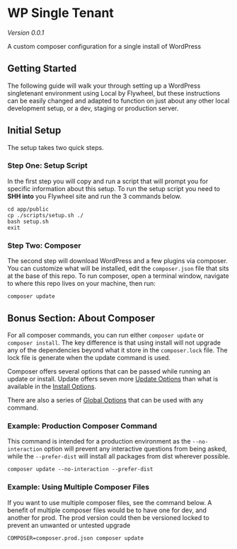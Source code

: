 # WP Single Tenant

_Version 0.0.1_

A custom composer configuration for a single install of WordPress

## Getting Started

The following guide will walk your through setting up a WordPress singletenant environment using Local by Flywheel, but these instructions can be easily changed and adapted to function on just about any other local development setup, or a dev, staging or production server.

## Initial Setup

The setup takes two quick steps.

### Step One: Setup Script

In the first step you will copy and run a script that will prompt you for specific information about this setup. To run the setup script you need to **SHH into** you Flywheel site and run the 3 commands below.

```
cd app/public
cp ./scripts/setup.sh ./
bash setup.sh
exit
```

### Step Two: Composer

The second step will download WordPress and a few plugins via composer. You can customize what will be installed, edit the `composer.json` file that sits at the base of this repo. To run composer, open a terminal window, navigate to where this repo lives on your machine, then run:

```
composer update
```

## Bonus Section: About Composer

For all composer commands, you can run either `composer update` or `composer install`. The key difference is that using install will not upgrade any of the dependencies beyond what it store in the `composer.lock` file. The lock file is generate when the update command is used.

Composer offers several options that can be passed while running an update or install. Update offers seven more [Update Options](https://getcomposer.org/doc/03-cli.md#update-u) than what is available in the [Install Options](https://getcomposer.org/doc/03-cli.md#install-i).

There are also a series of [Global Options](https://getcomposer.org/doc/03-cli.md#global-options) that can be used with any command.

### Example: Production Composer Command

This command is intended for a production environment as the `--no-interaction` option will prevent any interactive questions from being asked, while the `--prefer-dist` will install all packages from dist wherever possible.

```
composer update --no-interaction --prefer-dist
```

### Example: Using Multiple Composer Files

If you want to use multiple composer files, see the command below. A benefit of multiple composer files would be to have one for dev, and another for prod. The prod version could then be versioned locked to prevent an unwanted or untested upgrade

```
COMPOSER=composer.prod.json composer update
```

